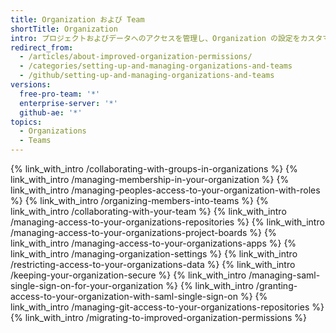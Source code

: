 ```yaml
---
title: Organization および Team
shortTitle: Organization
intro: プロジェクトおよびデータへのアクセスを管理し、Organization の設定をカスタマイズしながら、多くのプロジェクトにわたってコラボレーションします。
redirect_from:
  - /articles/about-improved-organization-permissions/
  - /categories/setting-up-and-managing-organizations-and-teams
  - /github/setting-up-and-managing-organizations-and-teams
versions:
  free-pro-team: '*'
  enterprise-server: '*'
  github-ae: '*'
topics:
  - Organizations
  - Teams
---
```


{% link_with_intro /collaborating-with-groups-in-organizations %}
{% link_with_intro /managing-membership-in-your-organization %}
{% link_with_intro /managing-peoples-access-to-your-organization-with-roles %}
{% link_with_intro /organizing-members-into-teams %}
{% link_with_intro /collaborating-with-your-team %}
{% link_with_intro /managing-access-to-your-organizations-repositories %}
{% link_with_intro /managing-access-to-your-organizations-project-boards %}
{% link_with_intro /managing-access-to-your-organizations-apps %}
{% link_with_intro /managing-organization-settings %}
{% link_with_intro /restricting-access-to-your-organizations-data %}
{% link_with_intro /keeping-your-organization-secure %}
{% link_with_intro /managing-saml-single-sign-on-for-your-organization %}
{% link_with_intro /granting-access-to-your-organization-with-saml-single-sign-on %}
{% link_with_intro /managing-git-access-to-your-organizations-repositories %}
{% link_with_intro /migrating-to-improved-organization-permissions %}
